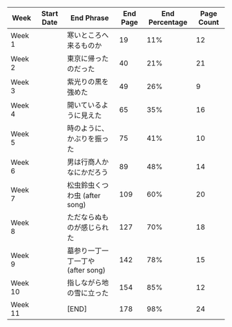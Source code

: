 | Week | Start Date | End Phrase | End Page | End Percentage | Page Count |
|-|-|-|-|-|-|
|Week 1||寒いところへ来るものか |	19 | 11% |	12|
|Week 2||東京に帰ったのだった |	40 | 21% |	21|
|Week 3||紫光りの黒を強めた| 	49| 26% | 	9|
|Week 4||開いているように見えた |	65 | 35% |	16|
|Week 5||時のように、かぶりを振った |	75| 41% | 	10|
|Week 6||男は行商人かなにかだろう |	89 | 48% |	14|
|Week 7||松虫鈴虫くつわ虫 (after song) 	|109 | 60% |	20|
|Week 8||ただならぬものが感じられた 	|127 | 70% |	18|
|Week 9||墓参り一丁一丁一丁や (after song) 	|142 | 78% |	15|
|Week 10||指しながら地の雪に立った 	|154 | 85% |	12|
|Week 11||[END] 	|178 | 98% |	24|

